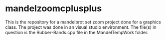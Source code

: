 # mandelzoomcplusplus

This is the repository for a mandelbrot set zoom project done for a graphics 
class. The project was done in an visual studio environment. The file(s) in
question is the Rubber-Bands.cpp file in the MandelTempWork folder. 

